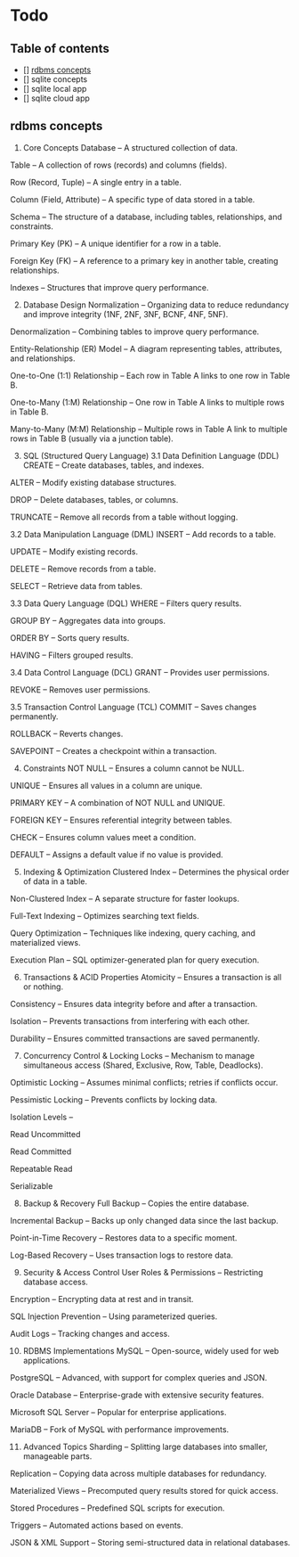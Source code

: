 # Todo 

## Table of contents
- [] [rdbms concepts](#rdbms-concepts)
- []  sqlite concepts 
- []  sqlite local app
- []  sqlite cloud app

## rdbms concepts
1. Core Concepts
Database – A structured collection of data.

Table – A collection of rows (records) and columns (fields).

Row (Record, Tuple) – A single entry in a table.

Column (Field, Attribute) – A specific type of data stored in a table.

Schema – The structure of a database, including tables, relationships, and constraints.

Primary Key (PK) – A unique identifier for a row in a table.

Foreign Key (FK) – A reference to a primary key in another table, creating relationships.

Indexes – Structures that improve query performance.

2. Database Design
Normalization – Organizing data to reduce redundancy and improve integrity (1NF, 2NF, 3NF, BCNF, 4NF, 5NF).

Denormalization – Combining tables to improve query performance.

Entity-Relationship (ER) Model – A diagram representing tables, attributes, and relationships.

One-to-One (1:1) Relationship – Each row in Table A links to one row in Table B.

One-to-Many (1:M) Relationship – One row in Table A links to multiple rows in Table B.

Many-to-Many (M:M) Relationship – Multiple rows in Table A link to multiple rows in Table B (usually via a junction table).

3. SQL (Structured Query Language)
3.1 Data Definition Language (DDL)
CREATE – Create databases, tables, and indexes.

ALTER – Modify existing database structures.

DROP – Delete databases, tables, or columns.

TRUNCATE – Remove all records from a table without logging.

3.2 Data Manipulation Language (DML)
INSERT – Add records to a table.

UPDATE – Modify existing records.

DELETE – Remove records from a table.

SELECT – Retrieve data from tables.

3.3 Data Query Language (DQL)
WHERE – Filters query results.

GROUP BY – Aggregates data into groups.

ORDER BY – Sorts query results.

HAVING – Filters grouped results.

3.4 Data Control Language (DCL)
GRANT – Provides user permissions.

REVOKE – Removes user permissions.

3.5 Transaction Control Language (TCL)
COMMIT – Saves changes permanently.

ROLLBACK – Reverts changes.

SAVEPOINT – Creates a checkpoint within a transaction.

4. Constraints
NOT NULL – Ensures a column cannot be NULL.

UNIQUE – Ensures all values in a column are unique.

PRIMARY KEY – A combination of NOT NULL and UNIQUE.

FOREIGN KEY – Ensures referential integrity between tables.

CHECK – Ensures column values meet a condition.

DEFAULT – Assigns a default value if no value is provided.

5. Indexing & Optimization
Clustered Index – Determines the physical order of data in a table.

Non-Clustered Index – A separate structure for faster lookups.

Full-Text Indexing – Optimizes searching text fields.

Query Optimization – Techniques like indexing, query caching, and materialized views.

Execution Plan – SQL optimizer-generated plan for query execution.

6. Transactions & ACID Properties
Atomicity – Ensures a transaction is all or nothing.

Consistency – Ensures data integrity before and after a transaction.

Isolation – Prevents transactions from interfering with each other.

Durability – Ensures committed transactions are saved permanently.

7. Concurrency Control & Locking
Locks – Mechanism to manage simultaneous access (Shared, Exclusive, Row, Table, Deadlocks).

Optimistic Locking – Assumes minimal conflicts; retries if conflicts occur.

Pessimistic Locking – Prevents conflicts by locking data.

Isolation Levels –

Read Uncommitted

Read Committed

Repeatable Read

Serializable

8. Backup & Recovery
Full Backup – Copies the entire database.

Incremental Backup – Backs up only changed data since the last backup.

Point-in-Time Recovery – Restores data to a specific moment.

Log-Based Recovery – Uses transaction logs to restore data.

9. Security & Access Control
User Roles & Permissions – Restricting database access.

Encryption – Encrypting data at rest and in transit.

SQL Injection Prevention – Using parameterized queries.

Audit Logs – Tracking changes and access.

10. RDBMS Implementations
MySQL – Open-source, widely used for web applications.

PostgreSQL – Advanced, with support for complex queries and JSON.

Oracle Database – Enterprise-grade with extensive security features.

Microsoft SQL Server – Popular for enterprise applications.

MariaDB – Fork of MySQL with performance improvements.

11. Advanced Topics
Sharding – Splitting large databases into smaller, manageable parts.

Replication – Copying data across multiple databases for redundancy.

Materialized Views – Precomputed query results stored for quick access.

Stored Procedures – Predefined SQL scripts for execution.

Triggers – Automated actions based on events.

JSON & XML Support – Storing semi-structured data in relational databases.

